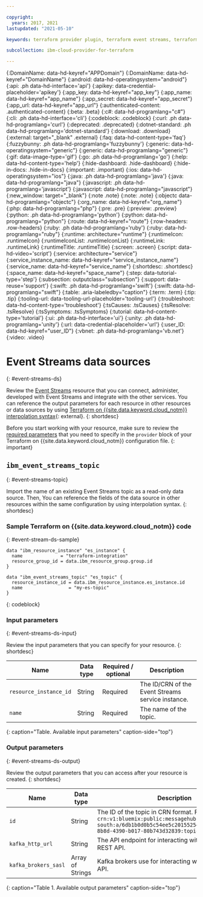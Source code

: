 ```yaml
---

copyright:
  years: 2017, 2021
lastupdated: "2021-05-10"

keywords: terraform provider plugin, terraform event streams, terraform event stream service, terraform event streams topic

subcollection: ibm-cloud-provider-for-terraform

---
```


{:DomainName: data-hd-keyref="APPDomain"}
{:DomainName: data-hd-keyref="DomainName"}
{:android: data-hd-operatingsystem="android"}
{:api: .ph data-hd-interface='api'}
{:apikey: data-credential-placeholder='apikey'}
{:app_key: data-hd-keyref="app_key"}
{:app_name: data-hd-keyref="app_name"}
{:app_secret: data-hd-keyref="app_secret"}
{:app_url: data-hd-keyref="app_url"}
{:authenticated-content: .authenticated-content}
{:beta: .beta}
{:c#: data-hd-programlang="c#"}
{:cli: .ph data-hd-interface='cli'}
{:codeblock: .codeblock}
{:curl: .ph data-hd-programlang='curl'}
{:deprecated: .deprecated}
{:dotnet-standard: .ph data-hd-programlang='dotnet-standard'}
{:download: .download}
{:external: target="_blank" .external}
{:faq: data-hd-content-type='faq'}
{:fuzzybunny: .ph data-hd-programlang='fuzzybunny'}
{:generic: data-hd-operatingsystem="generic"}
{:generic: data-hd-programlang="generic"}
{:gif: data-image-type='gif'}
{:go: .ph data-hd-programlang='go'}
{:help: data-hd-content-type='help'}
{:hide-dashboard: .hide-dashboard}
{:hide-in-docs: .hide-in-docs}
{:important: .important}
{:ios: data-hd-operatingsystem="ios"}
{:java: .ph data-hd-programlang='java'}
{:java: data-hd-programlang="java"}
{:javascript: .ph data-hd-programlang='javascript'}
{:javascript: data-hd-programlang="javascript"}
{:new_window: target="_blank"}
{:note .note}
{:note: .note}
{:objectc data-hd-programlang="objectc"}
{:org_name: data-hd-keyref="org_name"}
{:php: data-hd-programlang="php"}
{:pre: .pre}
{:preview: .preview}
{:python: .ph data-hd-programlang='python'}
{:python: data-hd-programlang="python"}
{:route: data-hd-keyref="route"}
{:row-headers: .row-headers}
{:ruby: .ph data-hd-programlang='ruby'}
{:ruby: data-hd-programlang="ruby"}
{:runtime: architecture="runtime"}
{:runtimeIcon: .runtimeIcon}
{:runtimeIconList: .runtimeIconList}
{:runtimeLink: .runtimeLink}
{:runtimeTitle: .runtimeTitle}
{:screen: .screen}
{:script: data-hd-video='script'}
{:service: architecture="service"}
{:service_instance_name: data-hd-keyref="service_instance_name"}
{:service_name: data-hd-keyref="service_name"}
{:shortdesc: .shortdesc}
{:space_name: data-hd-keyref="space_name"}
{:step: data-tutorial-type='step'}
{:subsection: outputclass="subsection"}
{:support: data-reuse='support'}
{:swift: .ph data-hd-programlang='swift'}
{:swift: data-hd-programlang="swift"}
{:table: .aria-labeledby="caption"}
{:term: .term}
{:tip: .tip}
{:tooling-url: data-tooling-url-placeholder='tooling-url'}
{:troubleshoot: data-hd-content-type='troubleshoot'}
{:tsCauses: .tsCauses}
{:tsResolve: .tsResolve}
{:tsSymptoms: .tsSymptoms}
{:tutorial: data-hd-content-type='tutorial'}
{:ui: .ph data-hd-interface='ui'}
{:unity: .ph data-hd-programlang='unity'}
{:url: data-credential-placeholder='url'}
{:user_ID: data-hd-keyref="user_ID"}
{:vbnet: .ph data-hd-programlang='vb.net'}
{:video: .video}



# Event Streams data sources
{: #event-streams-ds}


Review the [Event Streams](/docs/EventStreams?topic=EventStreams-about) resource that you can connect, administer, developed with Event Streams and integrate with the other services. You can reference the output parameters for each resource in other resources or data sources by using [Terraform on {{site.data.keyword.cloud_notm}} interpolation syntax](https://www.terraform.io/docs/configuration/resources.html){: external}.
{: shortdesc}

Before you start working with your resource, make sure to review the [required parameters](/docs/ibm-cloud-provider-for-terraform?topic=ibm-cloud-provider-for-terraform-provider-reference#required-parameters) that you need to specify in the `provider` block of your Terraform on {{site.data.keyword.cloud_notm}} configuration file. 
{: important}

## `ibm_event_streams_topic`
{: #event-streams-topic}

Import the name of an existing Event Streams topic as a read-only data source. Then, You can reference the fields of the data source in other resources within the same configuration by using interpolation syntax. 
{: shortdesc}

### Sample Terraform on {{site.data.keyword.cloud_notm}} code
{: #event-stream-ds-sample}

```
data "ibm_resource_instance" "es_instance" {
  name              = "terraform-integration"
  resource_group_id = data.ibm_resource_group.group.id
}

data "ibm_event_streams_topic" "es_topic" {
  resource_instance_id = data.ibm_resource_instance.es_instance.id
  name                 = "my-es-topic"
}

```
{: codeblock}

### Input parameters
{: #event-streams-ds-input}

Review the input parameters that you can specify for your resource. 
{: shortdesc}

|Name|Data type|Required / optional|Description|
|----|-----------|-----------|---------------------|
|`resource_instance_id`|String|Required|The ID/CRN of the Event Streams service instance.|
|`name`|String|Required|The name of the topic.|
{: caption="Table. Available input parameters" caption-side="top"}

### Output parameters
{: #event-streams-ds-output}

Review the output parameters that you can access after your resource is created. 
{: shortdesc}

|Name|Data type|Description|
|----|-----------|--------|
|`id`|String|The ID of the topic in CRN format. For example, `crn:v1:bluemix:public:messagehub:us-south:a/6db1b0d0b5c54ee5c201552547febcd8:cb5a0252-8b8d-4390-b017-80b743d32839:topic:my-es-topic`|
|`kafka_http_url`|String|The API endpoint for interacting with Event Streams REST API.|
|`kafka_brokers_sasl`|Array of Strings|Kafka brokers use for interacting with Kafka native API.|
{: caption="Table 1. Available output parameters" caption-side="top"}
